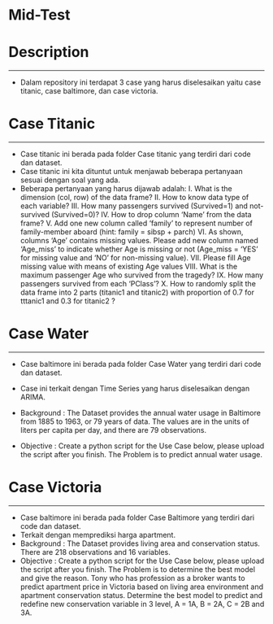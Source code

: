 # Mid-Test

# Description
-------------------------------------------------------------------------------------------------------
- Dalam repository ini terdapat 3 case yang harus diselesaikan yaitu case titanic, case baltimore, dan case victoria.

# Case Titanic
-------------------------------------------------------------------------------------------------------
- Case titanic ini berada pada folder Case titanic yang terdiri dari code dan dataset.
- Case titanic ini kita dituntut untuk menjawab beberapa pertanyaan sesuai dengan soal yang ada.
- Beberapa pertanyaan yang harus dijawab adalah:
  I. What is the dimension (col, row) of the data frame?
  II. How to know data type of each variable?
  III. How many passengers survived (Survived=1) and not-survived (Survived=0)?
  IV. How to drop column ‘Name’ from the data frame?
  V. Add one new column called ‘family’ to represent number of family-member aboard (hint: family = sibsp + parch)
  VI. As shown, columns ‘Age’ contains missing values. Please add new column named ‘Age_miss’ to indicate whether Age is missing or not (Age_miss = ‘YES’ for missing value and ‘NO’ for non-missing value).
  VII. Please fill Age missing value with means of existing Age values
  VIII. What is the maximum passenger Age who survived from the tragedy?
  IX. How many passengers survived from each ‘PClass’?
  X. How to randomly split the data frame into 2 parts (titanic1 and titanic2) with proportion of 0.7 for tttanic1 and 0.3 for titanic2 ?

# Case Water
-------------------------------------------------------------------------------------------------------
- Case baltimore ini berada pada folder Case Water yang terdiri dari code dan dataset.
- Case ini terkait dengan Time Series yang harus diselesaikan dengan ARIMA.

 - Background : The Dataset provides the annual water usage in Baltimore from 1885 to 1963, or 79 years of data. The values are in the units of liters per capita per day, and there are 79 observations.
 - Objective : Create a python script for the Use Case below, please upload the script after you finish. The Problem is to predict annual water usage.

# Case Victoria
-------------------------------------------------------------------------------------------------------
- Case baltimore ini berada pada folder Case Baltimore yang terdiri dari code dan dataset.
- Terkait dengan memprediksi harga apartment.
- Background : The Dataset provides living area and conservation status. There are 218 observations and 16 variables.
- Objective : Create a python script for the Use Case below, please upload the script after you finish. The Problem is to determine the best model and give the reason. Tony who has profession as a broker wants to predict apartment price in Victoria based on living area environment and apartment conservation status. Determine the best model to predict and redefine new conservation variable in 3 level, A = 1A, B = 2A, C = 2B and 3A.
